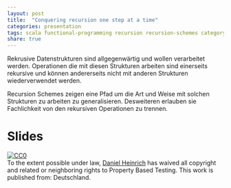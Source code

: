 ```yaml
---
layout: post
title:  "Conquering recursion one step at a time"
categories: presentation
tags: scala functional-programming recursion recursion-schemes category-theory senacor devcon talk
share: true
---
```


Rekrusive Datenstrukturen sind allgegenwärtig und wollen verarbeitet werden. Operationen die mit diesen Strukturen arbeiten sind einerseits rekursive und können andererseits nicht mit anderen Strukturen wiederverwendet werden.

Recursion Schemes zeigen eine Pfad um die Art und Weise mit solchen Strukturen zu arbeiten zu generalisieren. Desweiteren erlauben sie Fachlichkeit von den rekursiven Operationen zu trennen.

# Slides
<script async class="speakerdeck-embed" data-id="b879519cc56f4291a5aacd55173bf6bf" data-ratio="1.77777777777778" src="//speakerdeck.com/assets/embed.js"></script>

<p xmlns:dct="http://purl.org/dc/terms/" xmlns:vcard="http://www.w3.org/2001/vcard-rdf/3.0#">
  <a rel="license"
     href="http://creativecommons.org/publicdomain/zero/1.0/">
    <img src="http://i.creativecommons.org/p/zero/1.0/88x31.png" style="border-style: none;" alt="CC0" />
  </a>
  <br />
  To the extent possible under law,
  <a rel="dct:publisher"
     href="https://danny.nullzwo.dev/presentation/testing/2020/07/17/pbt.html">
    <span property="dct:title">Daniel Heinrich</span></a>
  has waived all copyright and related or neighboring rights to
  <span property="dct:title">Property Based Testing</span>.
This work is published from:
<span property="vcard:Country" datatype="dct:ISO3166"
      content="DE" about="https://danny.nullzwo.dev/presentation/testing/2020/07/17/pbt.html">
  Deutschland</span>.
</p>
